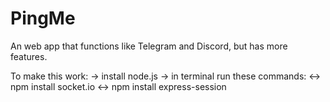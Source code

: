 # PingMe
An web app that functions like Telegram and Discord, but has more features.

To make this work:
    -> install node.js
    -> in terminal run these commands:
        <-> npm install socket.io
        <-> npm install express-session